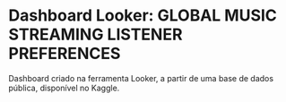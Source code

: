 # Dashboard Looker: GLOBAL MUSIC STREAMING LISTENER PREFERENCES

Dashboard criado na ferramenta Looker, a partir de uma base de dados pública, disponível no Kaggle.
